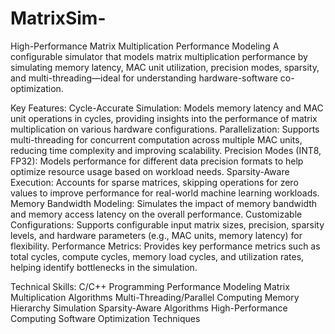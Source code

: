 # MatrixSim-
High-Performance Matrix Multiplication Performance Modeling A configurable simulator that models matrix multiplication performance by simulating memory latency, MAC unit utilization, precision modes, sparsity, and multi-threading—ideal for understanding hardware-software co-optimization.

Key Features:
Cycle-Accurate Simulation: Models memory latency and MAC unit operations in cycles, providing insights into the performance of matrix multiplication on various hardware configurations.
Parallelization: Supports multi-threading for concurrent computation across multiple MAC units, reducing time complexity and improving scalability.
Precision Modes (INT8, FP32): Models performance for different data precision formats to help optimize resource usage based on workload needs.
Sparsity-Aware Execution: Accounts for sparse matrices, skipping operations for zero values to improve performance for real-world machine learning workloads.
Memory Bandwidth Modeling: Simulates the impact of memory bandwidth and memory access latency on the overall performance.
Customizable Configurations: Supports configurable input matrix sizes, precision, sparsity levels, and hardware parameters (e.g., MAC units, memory latency) for flexibility.
Performance Metrics: Provides key performance metrics such as total cycles, compute cycles, memory load cycles, and utilization rates, helping identify bottlenecks in the simulation.

Technical Skills:
C/C++ Programming
Performance Modeling
Matrix Multiplication Algorithms
Multi-Threading/Parallel Computing
Memory Hierarchy Simulation
Sparsity-Aware Algorithms
High-Performance Computing
Software Optimization Techniques

